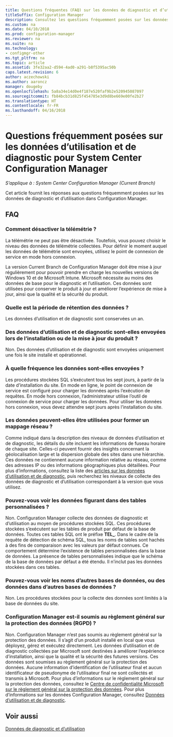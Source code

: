```yaml
---
title: Questions fréquentes (FAQ) sur les données de diagnostic et d’utilisation
titleSuffix: Configuration Manager
description: Consultez les questions fréquemment posées sur les données de diagnostic et d’utilisation pour System Center Configuration Manager.
ms.custom: na
ms.date: 04/10/2018
ms.prod: configuration-manager
ms.reviewer: na
ms.suite: na
ms.technology:
- configmgr-other
ms.tgt_pltfrm: na
ms.topic: article
ms.assetid: 3fe32aa2-d594-4ad0-a291-b8f5395ac50b
caps.latest.revision: 6
author: aczechowski
ms.author: aaroncz
manager: dougeby
ms.openlocfilehash: 5a8a34e14d0e4f187e520faf9b2e520945087097
ms.sourcegitcommit: fb84bcb31d825f454785e3d9d8be669e00fe2b27
ms.translationtype: HT
ms.contentlocale: fr-FR
ms.lasthandoff: 04/16/2018
---
```

# <a name="frequently-asked-questions-about-diagnostics-and-usage-data-for-system-center-configuration-manager"></a>Questions fréquemment posées sur les données d’utilisation et de diagnostic pour System Center Configuration Manager

*S’applique à : System Center Configuration Manager (Current Branch)*

Cet article fournit les réponses aux questions fréquemment posées sur les données de diagnostic et d’utilisation dans Configuration Manager.

## <a name="faqs"></a>FAQ

###  <a name="bkmk_off"></a> Comment désactiver la télémétrie ?  
La télémétrie ne peut pas être désactivée. Toutefois, vous pouvez choisir le niveau des données de télémétrie collectées. Pour définir le moment auquel les données de télémétrie sont envoyées, utilisez le point de connexion de service en mode hors connexion.

La version Current Branch de Configuration Manager doit être mise à jour régulièrement pour pouvoir prendre en charge les nouvelles versions de Windows 10 et de Microsoft Intune. Microsoft nécessite au moins des données de base pour le diagnostic et l’utilisation. Ces données sont utilisées pour conserver le produit à jour et améliorer l’expérience de mise à jour, ainsi que la qualité et la sécurité du produit.

###  <a name="bkmk_retention"></a> Quelle est la période de rétention des données ?  
 Les données d’utilisation et de diagnostic sont conservées un an.  

###  <a name="bkmk_update"></a> Des données d’utilisation et de diagnostic sont-elles envoyées lors de l’installation ou de la mise à jour du produit ?  
 Non. Des données d’utilisation et de diagnostic sont envoyées uniquement une fois le site installé et opérationnel.  

###  <a name="bkmk_frequency"></a> À quelle fréquence les données sont-elles envoyées ?  
 Les procédures stockées SQL s’exécutent tous les sept jours, à partir de la date d’installation du site. En mode en ligne, le point de connexion de service est configuré pour charger les données après l’exécution de requêtes. En mode hors connexion, l’administrateur utilise l’outil de connexion de service pour charger les données. Pour utiliser les données hors connexion, vous devez attendre sept jours après l’installation du site.  

###  <a name="bkmk_network"></a> Les données peuvent-elles être utilisées pour former un mappage réseau ?  
 Comme indiqué dans la description des niveaux de données d’utilisation et de diagnostic, les détails du site incluent les informations de fuseau horaire de chaque site. Celles-ci peuvent fournir des insights concernant la géolocalisation large et la dispersion globale des sites dans une hiérarchie. Ces données ne contiennent aucune information relative au réseau, comme des adresses IP ou des informations géographiques plus détaillées. Pour plus d’informations, consultez la liste des [articles sur les données d’utilisation et de diagnostic](/sccm/core/plan-design/diagnostics/diagnostics-and-usage-data#articles), puis recherchez les niveaux de collecte des données de diagnostic et d’utilisation correspondant à la version que vous utilisez.


###  <a name="bkmk_tables"></a> Pouvez-vous voir les données figurant dans des tables personnalisées ?  
 Non. Configuration Manager collecte des données de diagnostic et d’utilisation au moyen de procédures stockées SQL. Ces procédures stockées s’exécutent sur les tables de produit par défaut de la base de données. Toutes ces tables SQL ont le préfixe **TEL_**. Dans le cadre de la requête de détection de schéma SQL, tous les noms de tables sont hachés à des fins de comparaison avec les valeurs par défaut connues. Ce comportement détermine l’existence de tables personnalisées dans la base de données. La présence de tables personnalisées indique que le schéma de la base de données par défaut a été étendu. Il n’inclut pas les données stockées dans ces tables.  

###  <a name="bkmk_databases"></a> Pouvez-vous voir les noms d’autres bases de données, ou des données dans d’autres bases de données ? 
 Non. Les procédures stockées pour la collecte des données sont limités à la base de données du site.  

### <a name="bkmk_gdpr"></a> Configuration Manager est-il soumis au règlement général sur la protection des données (RGPD) ?
 Non. Configuration Manager n’est pas soumis au règlement général sur la protection des données. Il s’agit d’un produit installé en local que vous déployez, gérez et exécutez directement. Les données d’utilisation et de diagnostic collectées par Microsoft sont destinées à améliorer l’expérience d’installation, ainsi que la qualité et la sécurité des futures versions. Ces données sont soumises au règlement général sur la protection des données. Aucune information d’identification de l’utilisateur final et aucun identificateur de pseudonyme de l’utilisateur final ne sont collectés et transmis à Microsoft. Pour plus d’informations sur le règlement général sur la protection des données, consultez le [Centre de confidentialité Microsoft sur le règlement général sur la protection des données](https://microsoft.com/gdpr). Pour plus d’informations sur les données Configuration Manager, consultez [Données d’utilisation et de diagnostic](/sccm/core/plan-design/diagnostics/diagnostics-and-usage-data).


## <a name="see-also"></a>Voir aussi  
 [Données de diagnostic et d’utilisation](/sccm/core/plan-design/diagnostics/diagnostics-and-usage-data)
